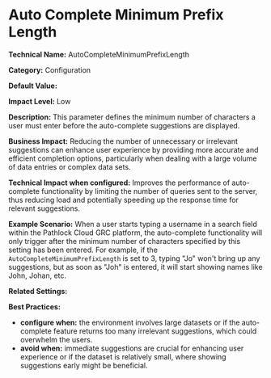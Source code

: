# Auto Complete Minimum Prefix Length

**Technical Name:** AutoCompleteMinimumPrefixLength

**Category:** Configuration

**Default Value:** 

**Impact Level:** Low

**Description:** This parameter defines the minimum number of characters a user must enter before the auto-complete suggestions are displayed. 

**Business Impact:** Reducing the number of unnecessary or irrelevant suggestions can enhance user experience by providing more accurate and efficient completion options, particularly when dealing with a large volume of data entries or complex data sets. 

**Technical Impact when configured:** Improves the performance of auto-complete functionality by limiting the number of queries sent to the server, thus reducing load and potentially speeding up the response time for relevant suggestions.

**Example Scenario:** When a user starts typing a username in a search field within the Pathlock Cloud GRC platform, the auto-complete functionality will only trigger after the minimum number of characters specified by this setting has been entered. For example, if the `AutoCompleteMinimumPrefixLength` is set to 3, typing "Jo" won't bring up any suggestions, but as soon as "Joh" is entered, it will start showing names like John, Johan, etc.

**Related Settings:** 

**Best Practices:** 
- **configure when:** the environment involves large datasets or if the auto-complete feature returns too many irrelevant suggestions, which could overwhelm the users.
- **avoid when:** immediate suggestions are crucial for enhancing user experience or if the dataset is relatively small, where showing suggestions early might be beneficial.